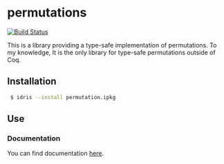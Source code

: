 # permutations

[![Build Status](https://travis-ci.org/vmchale/permutation.svg?branch=master)](https://travis-ci.org/vmchale/permutation)

This is a library providing a type-safe implementation of permutations.
To my knowledge, It is the only library for type-safe permutations outside of
Coq.

## Installation

```bash
 $ idris --install permutation.ipkg
```

## Use

### Documentation

You can find documentation
[here](https://vmchale.github.io/permutation/index.html).
